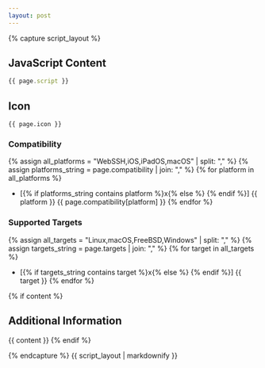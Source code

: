 ```yaml
---
layout: post
---
```


{% capture script_layout %}
## JavaScript Content
```javascript
{{ page.script }}
```

## Icon
`{{ page.icon }}`

### Compatibility
{% assign all_platforms = "WebSSH,iOS,iPadOS,macOS" | split: "," %}
{% assign platforms_string = page.compatibility | join: "," %}
{% for platform in all_platforms %}
- [{% if platforms_string contains platform %}x{% else %} {% endif %}] {{ platform }} {{ page.compatibility[platform] }}
{% endfor %}

### Supported Targets
{% assign all_targets = "Linux,macOS,FreeBSD,Windows" | split: "," %}
{% assign targets_string = page.targets | join: "," %}
{% for target in all_targets %}
- [{% if targets_string contains target %}x{% else %} {% endif %}] {{ target }}
{% endfor %}

{% if content %}
## Additional Information
{{ content }}
{% endif %}

{% endcapture %}
{{ script_layout | markdownify }}
